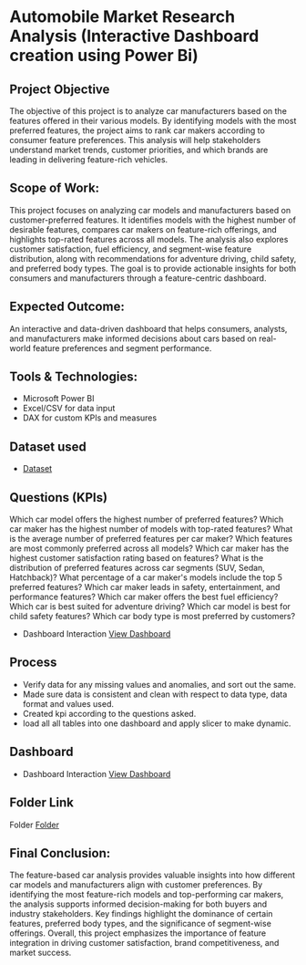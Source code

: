 # Automobile Market Research Analysis (Interactive Dashboard creation using Power Bi)
## Project Objective
The objective of this project is to analyze car manufacturers based on the features offered in their various models. By identifying models with the most preferred features, the project aims to rank car makers according to consumer feature preferences. This analysis will help stakeholders understand market trends, customer priorities, and which brands are leading in delivering feature-rich vehicles.


## Scope of Work:

This project focuses on analyzing car models and manufacturers based on customer-preferred features. It identifies models with the highest number of desirable features, compares car makers on feature-rich offerings, and highlights top-rated features across all models. The analysis also explores customer satisfaction, fuel efficiency, and segment-wise feature distribution, along with recommendations for adventure driving, child safety, and preferred body types. The goal is to provide actionable insights for both consumers and manufacturers through a feature-centric dashboard.

## Expected Outcome:
An interactive and data-driven dashboard that helps consumers, analysts, and manufacturers make informed decisions about cars based on real-world feature preferences and segment performance.

## Tools & Technologies:

- Microsoft Power BI
- Excel/CSV for data input
- DAX for custom KPIs and measures

## Dataset used
- <a href="[https://docs.google.com/spreadsheets/d/1P2mB0Z4Gn9FyUBhj2cI443nRjnSgNx34/edit?usp=drive_link&ouid=101368825255311313144&rtpof=true&sd=true](https://docs.google.com/spreadsheets/d/1sGUFwvzb3rjLZuFpj1ibCaQAT0y7aIkq/edit?usp=drive_link&ouid=100523199606350600605&rtpof=true&sd=true)">Dataset</a>

## Questions (KPIs)
Which car model offers the highest number of preferred features?
Which car maker has the highest number of models with top-rated features?
What is the average number of preferred features per car maker?
Which features are most commonly preferred across all models?
Which car maker has the highest customer satisfaction rating based on features?
What is the distribution of preferred features across car segments (SUV, Sedan, Hatchback)?
What percentage of a car maker's models include the top 5 preferred features?
Which car maker leads in safety, entertainment, and performance features?
Which car maker offers the best fuel efficiency?
Which car is best suited for adventure driving?
Which car model is best for child safety features?
Which car body type is most preferred by customers?

- Dashboard Interaction <a href="[https://drive.google.com/file/d/1iNr_zARwUvlmUNuA7G058vQQGCcDUULA/view?usp=drive_link](https://drive.google.com/file/d/101XUNjlID8O0J_aGzaXHvvvAF5PSRHo-/view?usp=drive_link)">View Dashboard</a>

## Process
- Verify data for any missing values and anomalies, and sort out the same.
- Made sure data is consistent and clean with respect to data type, data format and values used.
- Created kpi according to the questions asked.
- load all all tables into one dashboard and apply slicer to make dynamic.

## Dashboard

- Dashboard Interaction <a href="[https://drive.google.com/file/d/1iNr_zARwUvlmUNuA7G058vQQGCcDUULA/view?usp=drive_link](https://drive.google.com/file/d/101XUNjlID8O0J_aGzaXHvvvAF5PSRHo-/view?usp=drive_link)">View Dashboard</a>

## Folder Link

Folder <a href="[[https://drive.google.com/file/d/1iNr_zARwUvlmUNuA7G058vQQGCcDUULA/view?usp=drive_link](https://drive.google.com/file/d/101XUNjlID8O0J_aGzaXHvvvAF5PSRHo-/view?usp=drive_link)](https://drive.google.com/drive/folders/1CcjJ1roqgkfEcXrWQ6L5v92LHTF_M7X6?usp=drive_link)">Folder</a>


## Final Conclusion:

The feature-based car analysis provides valuable insights into how different car models and manufacturers align with customer preferences. By identifying the most feature-rich models and top-performing car makers, the analysis supports informed decision-making for both buyers and industry stakeholders. Key findings highlight the dominance of certain features, preferred body types, and the significance of segment-wise offerings. Overall, this project emphasizes the importance of feature integration in driving customer satisfaction, brand competitiveness, and market success.

